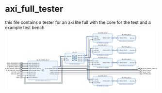 # axi_full_tester
this file contains a tester for an axi lite full with the core for the test and a example test bench
![BD example](bd_example_test.png)